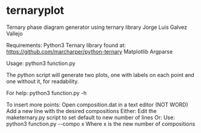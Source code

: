 # ternaryplot
Ternary phase diagram generator using ternary library
	Jorge Luis Galvez Vallejo

Requirements: 
	Python3
	Ternary library found at:
	https://github.com/marcharper/python-ternary
	Matplotlib
	Argparse

Usage: python3 function.py 

The python script will generate two plots, one with labels on each point
and one without it, for readability.

For help: python3 function.py -h

To insert more points:
	Open composition.dat in a text editor (NOT WORD)
	Add a new line with the desired compositions
	Either:
		Edit the maketernary.py script to set default to new number
		of lines
	Or: 
		Use: python3 function.py --compo x
		Where x is the new number of compositions
		

